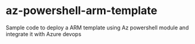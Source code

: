 # az-powershell-arm-template
Sample code to deploy a ARM template using Az powershell module and integrate it with Azure devops
